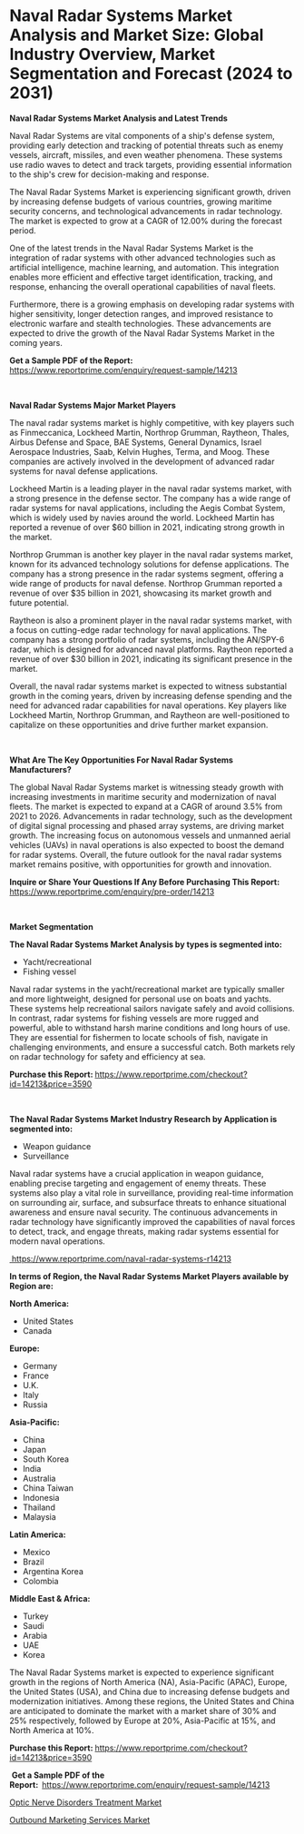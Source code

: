 <p><h1>Naval Radar Systems Market Analysis and Market Size: Global Industry Overview, Market Segmentation and Forecast (2024 to 2031)</h1></p><p><strong>Naval Radar Systems Market Analysis and Latest Trends</strong></p>
<p><p>Naval Radar Systems are vital components of a ship's defense system, providing early detection and tracking of potential threats such as enemy vessels, aircraft, missiles, and even weather phenomena. These systems use radio waves to detect and track targets, providing essential information to the ship's crew for decision-making and response.</p><p>The Naval Radar Systems Market is experiencing significant growth, driven by increasing defense budgets of various countries, growing maritime security concerns, and technological advancements in radar technology. The market is expected to grow at a CAGR of 12.00% during the forecast period.</p><p>One of the latest trends in the Naval Radar Systems Market is the integration of radar systems with other advanced technologies such as artificial intelligence, machine learning, and automation. This integration enables more efficient and effective target identification, tracking, and response, enhancing the overall operational capabilities of naval fleets.</p><p>Furthermore, there is a growing emphasis on developing radar systems with higher sensitivity, longer detection ranges, and improved resistance to electronic warfare and stealth technologies. These advancements are expected to drive the growth of the Naval Radar Systems Market in the coming years.</p></p>
<p><strong>Get a Sample PDF of the Report:&nbsp;</strong> <a href="https://www.reportprime.com/enquiry/request-sample/14213">https://www.reportprime.com/enquiry/request-sample/14213</a></p>
<p>&nbsp;</p>
<p><strong>Naval Radar Systems Major Market Players</strong></p>
<p><p>The naval radar systems market is highly competitive, with key players such as Finmeccanica, Lockheed Martin, Northrop Grumman, Raytheon, Thales, Airbus Defense and Space, BAE Systems, General Dynamics, Israel Aerospace Industries, Saab, Kelvin Hughes, Terma, and Moog. These companies are actively involved in the development of advanced radar systems for naval defense applications.</p><p>Lockheed Martin is a leading player in the naval radar systems market, with a strong presence in the defense sector. The company has a wide range of radar systems for naval applications, including the Aegis Combat System, which is widely used by navies around the world. Lockheed Martin has reported a revenue of over $60 billion in 2021, indicating strong growth in the market.</p><p>Northrop Grumman is another key player in the naval radar systems market, known for its advanced technology solutions for defense applications. The company has a strong presence in the radar systems segment, offering a wide range of products for naval defense. Northrop Grumman reported a revenue of over $35 billion in 2021, showcasing its market growth and future potential.</p><p>Raytheon is also a prominent player in the naval radar systems market, with a focus on cutting-edge radar technology for naval applications. The company has a strong portfolio of radar systems, including the AN/SPY-6 radar, which is designed for advanced naval platforms. Raytheon reported a revenue of over $30 billion in 2021, indicating its significant presence in the market.</p><p>Overall, the naval radar systems market is expected to witness substantial growth in the coming years, driven by increasing defense spending and the need for advanced radar capabilities for naval operations. Key players like Lockheed Martin, Northrop Grumman, and Raytheon are well-positioned to capitalize on these opportunities and drive further market expansion.</p></p>
<p>&nbsp;</p>
<p><strong>What Are The Key Opportunities For Naval Radar Systems Manufacturers?</strong></p>
<p><p>The global Naval Radar Systems market is witnessing steady growth with increasing investments in maritime security and modernization of naval fleets. The market is expected to expand at a CAGR of around 3.5% from 2021 to 2026. Advancements in radar technology, such as the development of digital signal processing and phased array systems, are driving market growth. The increasing focus on autonomous vessels and unmanned aerial vehicles (UAVs) in naval operations is also expected to boost the demand for radar systems. Overall, the future outlook for the naval radar systems market remains positive, with opportunities for growth and innovation.</p></p>
<p><strong>Inquire or Share Your Questions If Any Before Purchasing This Report:</strong> <a href="https://www.reportprime.com/enquiry/pre-order/14213">https://www.reportprime.com/enquiry/pre-order/14213</a></p>
<p>&nbsp;</p>
<p><strong>Market Segmentation</strong></p>
<p><strong>The Naval Radar Systems Market Analysis by types is segmented into:</strong></p>
<p><ul><li>Yacht/recreational</li><li>Fishing vessel</li></ul></p>
<p><p>Naval radar systems in the yacht/recreational market are typically smaller and more lightweight, designed for personal use on boats and yachts. These systems help recreational sailors navigate safely and avoid collisions. In contrast, radar systems for fishing vessels are more rugged and powerful, able to withstand harsh marine conditions and long hours of use. They are essential for fishermen to locate schools of fish, navigate in challenging environments, and ensure a successful catch. Both markets rely on radar technology for safety and efficiency at sea.</p></p>
<p><strong>Purchase this Report:&nbsp;</strong><a href="https://www.reportprime.com/checkout?id=14213&price=3590">https://www.reportprime.com/checkout?id=14213&price=3590</a></p>
<p>&nbsp;</p>
<p><strong>The Naval Radar Systems Market Industry Research by Application is segmented into:</strong></p>
<p><ul><li>Weapon guidance</li><li>Surveillance</li></ul></p>
<p><p>Naval radar systems have a crucial application in weapon guidance, enabling precise targeting and engagement of enemy threats. These systems also play a vital role in surveillance, providing real-time information on surrounding air, surface, and subsurface threats to enhance situational awareness and ensure naval security. The continuous advancements in radar technology have significantly improved the capabilities of naval forces to detect, track, and engage threats, making radar systems essential for modern naval operations.</p></p>
<p><a href="https://www.reportprime.com/naval-radar-systems-r14213">&nbsp;https://www.reportprime.com/naval-radar-systems-r14213</a></p>
<p><strong>In terms of Region, the Naval Radar Systems Market Players available by Region are:</strong></p>
<p>
    <p> <strong> North America: </strong>
        <ul>
            <li>United States</li>
            <li>Canada</li>
        </ul>
        </p> 
    <p> <strong> Europe: </strong>
        <ul>
            <li>Germany</li>
            <li>France</li>
            <li>U.K.</li>
            <li>Italy</li>
            <li>Russia</li>
        </ul>
        </p> 
    <p> <strong> Asia-Pacific: </strong>
        <ul>
            <li>China</li>
            <li>Japan</li>
            <li>South Korea</li>
            <li>India</li>
            <li>Australia</li>
            <li>China Taiwan</li>
            <li>Indonesia</li>
            <li>Thailand</li>
            <li>Malaysia</li>
        </ul>
        </p> 
    <p> <strong> Latin America: </strong>
        <ul>
            <li>Mexico</li>
            <li>Brazil</li>
            <li>Argentina Korea</li>
            <li>Colombia</li>
        </ul>
        </p> 
    <p> <strong> Middle East & Africa: </strong>
        <ul>
            <li>Turkey</li>
            <li>Saudi</li>
            <li>Arabia</li>
            <li>UAE</li>
            <li>Korea</li>
        </ul>
    </p>
    </p>
<p><p>The Naval Radar Systems market is expected to experience significant growth in the regions of North America (NA), Asia-Pacific (APAC), Europe, the United States (USA), and China due to increasing defense budgets and modernization initiatives. Among these regions, the United States and China are anticipated to dominate the market with a market share of 30% and 25% respectively, followed by Europe at 20%, Asia-Pacific at 15%, and North America at 10%.</p></p>
<p><strong>Purchase this Report: </strong><a href="https://www.reportprime.com/checkout?id=14213&price=3590">https://www.reportprime.com/checkout?id=14213&price=3590</a></p>
<p>&nbsp;<strong>Get a Sample PDF of the Report:&nbsp;&nbsp;</strong><a href="https://www.reportprime.com/enquiry/request-sample/14213">https://www.reportprime.com/enquiry/request-sample/14213</a></p>
<p><strong></strong></p>
<p><p><a href="https://github.com/markmellon1/Market-Research-Report-List-1/blob/main/optic-nerve-disorders-treatment-market.md">Optic Nerve Disorders Treatment Market</a></p><p><a href="https://github.com/eugeneKim6262/Market-Research-Report-List-1/blob/main/outbound-marketing-services-market.md">Outbound Marketing Services Market</a></p></p>